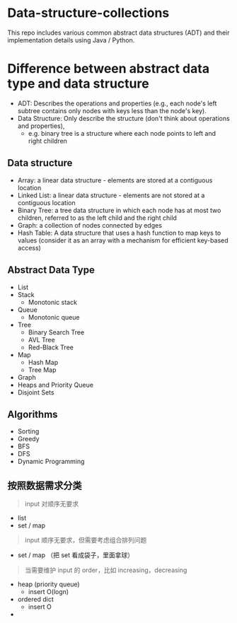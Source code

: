 # Data-structure-collections

This repo includes various common abstract data structures (ADT) and their implementation details using Java / Python.

# Difference between abstract data type and data structure

- ADT: Describes the operations and properties (e.g., each node's left subtree contains only nodes with keys less than the node's key).
- Data Structure: Only describe the structure (don't think about operations and properties),
  - e.g. binary tree is a structure where each node points to left and right children

## Data structure

- Array: a linear data structure - elements are stored at a contiguous location
- Linked List: a linear data structure - elements are not stored at a contiguous location
- Binary Tree: a tree data structure in which each node has at most two children, referred to as the left child and the right child
- Graph: a collection of nodes connected by edges
- Hash Table: A data structure that uses a hash function to map keys to values (consider it as an array with a mechanism for efficient key-based access)

## Abstract Data Type

- List
- Stack
  - Monotonic stack
- Queue
  - Monotonic queue
- Tree
  - Binary Search Tree
  - AVL Tree
  - Red-Black Tree
- Map
  - Hash Map
  - Tree Map
- Graph
- Heaps and Priority Queue
- Disjoint Sets

## Algorithms

- Sorting
- Greedy
- BFS
- DFS
- Dynamic Programming

## 按照数据需求分类

> input 对顺序无要求

- list
- set / map

> input 顺序无要求，但需要考虑组合排列问题

- set / map （把 set 看成袋子，里面拿球）

> 当需要维护 input 的 order，比如 increasing，decreasing

- heap (priority queue)
  - insert O(logn)
- ordered dict
  - insert O
-
